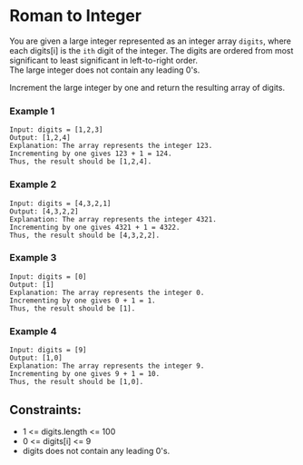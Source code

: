 # Roman to Integer

You are given a large integer represented as an integer array `digits`,
where each digits[i] is the `ith` digit of the integer. 
The digits are ordered from most significant to least significant in left-to-right order.  
The large integer does not contain any leading 0's. 

Increment the large integer by one and return the resulting array of digits.
### Example 1
```
Input: digits = [1,2,3]
Output: [1,2,4]
Explanation: The array represents the integer 123.
Incrementing by one gives 123 + 1 = 124.
Thus, the result should be [1,2,4].
```

### Example 2
```
Input: digits = [4,3,2,1]
Output: [4,3,2,2]
Explanation: The array represents the integer 4321.
Incrementing by one gives 4321 + 1 = 4322.
Thus, the result should be [4,3,2,2].
```

### Example 3
```
Input: digits = [0]
Output: [1]
Explanation: The array represents the integer 0.
Incrementing by one gives 0 + 1 = 1.
Thus, the result should be [1].
```

### Example 4
```
Input: digits = [9]
Output: [1,0]
Explanation: The array represents the integer 9.
Incrementing by one gives 9 + 1 = 10.
Thus, the result should be [1,0].
```


## Constraints:

- 1 <= digits.length <= 100
- 0 <= digits[i] <= 9
- digits does not contain any leading 0's.
